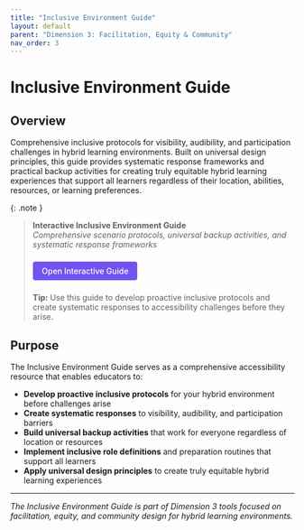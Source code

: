 ```yaml
---
title: "Inclusive Environment Guide"
layout: default
parent: "Dimension 3: Facilitation, Equity & Community"
nav_order: 3
---
```


# Inclusive Environment Guide


## Overview

Comprehensive inclusive protocols for visibility, audibility, and participation challenges in hybrid learning environments. Built on universal design principles, this guide provides systematic response frameworks and practical backup activities for creating truly equitable hybrid learning experiences that support all learners regardless of their location, abilities, resources, or learning preferences.

{: .note }
> **Interactive Inclusive Environment Guide**  
> *Comprehensive scenario protocols, universal backup activities, and systematic response frameworks*
>
> <a href="{{ '/assets/tools/hybrid-learning-environment-inclusive-guide.html' | relative_url }}" style="display: inline-block; background: #7253ed; color: white; padding: 8px 16px; text-decoration: none; border-radius: 4px; font-weight: 500; margin: 8px 0; font-size: 14px;">
> <i class="fas fa-universal-access"></i> Open Interactive Guide
> </a>
>
> **Tip:** Use this guide to develop proactive inclusive protocols and create systematic responses to accessibility challenges before they arise.

## Purpose

The Inclusive Environment Guide serves as a comprehensive accessibility resource that enables educators to:

- **Develop proactive inclusive protocols** for your hybrid environment before challenges arise
- **Create systematic responses** to visibility, audibility, and participation barriers
- **Build universal backup activities** that work for everyone regardless of location or resources
- **Implement inclusive role definitions** and preparation routines that support all learners
- **Apply universal design principles** to create truly equitable hybrid learning experiences

---

*The Inclusive Environment Guide is part of Dimension 3 tools focused on facilitation, equity, and community design for hybrid learning environments.*
